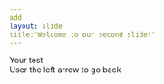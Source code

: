 ```yaml
---
add
layout: slide
title:"Welcome to our second slide!"
---
```

Your test  
User the left arrow to go back


  
